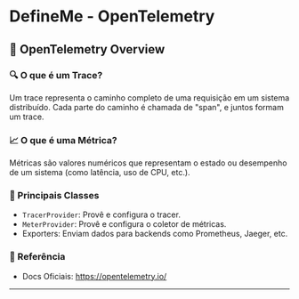 # DefineMe - OpenTelemetry

## 🧠 OpenTelemetry Overview

### 🔍 O que é um Trace?
Um trace representa o caminho completo de uma requisição em um sistema distribuído. Cada parte do caminho é chamada de "span", e juntos formam um trace.

### 📈 O que é uma Métrica?
Métricas são valores numéricos que representam o estado ou desempenho de um sistema (como latência, uso de CPU, etc.).

### 🧩 Principais Classes
- `TracerProvider`: Provê e configura o tracer.
- `MeterProvider`: Provê e configura o coletor de métricas.
- Exporters: Enviam dados para backends como Prometheus, Jaeger, etc.

### 📌 Referência
- Docs Oficiais: https://opentelemetry.io/

---